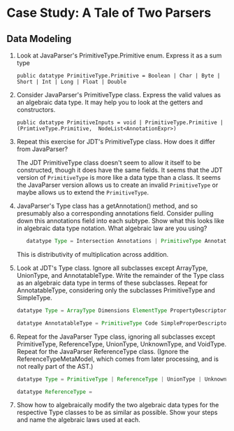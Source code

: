 # Case Study: A Tale of Two Parsers

## Data Modeling

1. Look at JavaParser's PrimitiveType.Primitive enum. Express it as a sum type

    `public datatype PrimitiveType.Primitive = Boolean | Char | Byte | Short | Int | Long | Float | Double `

2. Consider JavaParser's PrimitiveType class. Express the valid values as an algebraic data type. It may help you to look at the getters and constructors.

    `public datatype PrimitiveInputs = void | PrimitiveType.Primitive | (PrimtiveType.Primitive,  NodeList<AnnotationExpr>)`

3. Repeat this exercise for JDT's PrimitiveType class. How does it differ from JavaParser?

    The JDT PrimitiveType class doesn't seem to allow it itself to be constructed, though it does have the same fields. It seems that the JDT version of
    `PrimitiveType` is more like a data type than a class. It seems the JavaParser version allows us to create an invalid `PrimitiveType` or maybe allows us to extend the
    `PrimitiveType`.

4. JavaParser's Type class has a getAnnotation() method, and so presumably also a corresponding annotations field. Consider pulling down this annotations field into each subtype. Show what this looks like in algebraic data type notation. What algebraic law are you using?

    ```java
       datatype Type = Intersection Annotations | PrimitiveType Annotations | ReferenceType Annotations | UnionType Annotations ...

    ```

    This is distributivity of multiplication across addition.

5. Look at JDT's Type class. Ignore all subclasses except ArrayType, UnionType, and AnnotatableType. Write the remainder of the Type class as an algebraic data type in terms of these subclasses. Repeat for AnnotatableType, considering only the subclasses PrimitiveType and SimpleType.

    ```java
    datatype Type = ArrayType Dimensions ElementType PropertyDescriptors | UnionType PropertyDescriptors Types | AnnotatableType Annotations

    datatype AnnotatableType = PrimitiveType Code SimpleProperDescriptor  | SimpleType ChildListPropertyDescriptor ChildPropertyDescriptor
    ```

6. Repeat for the JavaParser Type class, ignoring all subclasses except PrimitiveType, ReferenceType, UnionType, UnknownType, and VoidType. Repeat for the JavaParser ReferenceType class. (Ignore the ReferenceTypeMetaModel, which comes from later processing, and is not really part of the AST.)

    ```java
    datatype Type = PrimitiveType | ReferenceType | UnionType | UnknownType | VoidType

    datatype ReferenceType =
    ```

7. Show how to algebraically modify the two algebraic data types for the respective Type classes to be as similar as possible. Show your steps and name the algebraic laws used at each.


